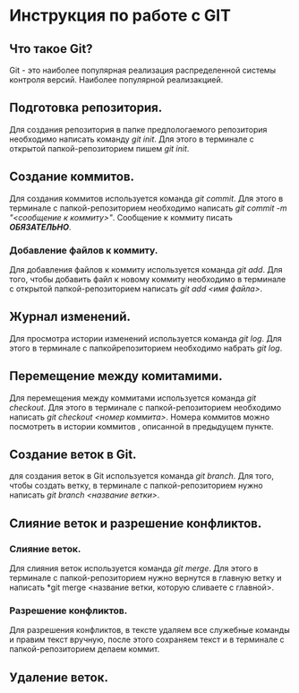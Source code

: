 # Инструкция по работе с GIT

## Что такое Git?
Git - это наиболее популярная реализация распределенной системы контроля версий. Наиболее популярной реализакцией.

## Подготовка репозитория.
Для создания репозитория в папке предпологаемого репозитория необходимо написать команду *git init*. Для этого в терминале с открытой папкой-репозиторием пишем *git init*.

## Создание коммитов.
Для создания коммитов используется команда *git commit*. Для этого в терминале с папкой-репозиторием необходимо написать *git commit -m "<сообщение к коммиту>"*. Сообщение к коммиту писать ***ОБЯЗАТЕЛЬНО***.

### Добавление файлов к коммиту.
Для добавления файлов к коммиту используется команда *git add*. Для того, чтобы добавить файл к новому коммиту необходимо в терминале с открытой папкой-репозиторием написать *git add <имя файла>*.

## Журнал изменений.
Для просмотра истории изменений используется команда *git log*. Для этого в терминале с папкойрепозиторием необходимо набрать *git log*.

## Перемещение между комитамими.
Для перемещения между коммитами используется команда *git checkout*. Для этого в терминале с папкой-репозиторием необходимо написать *git checkout <номер коммита>*. Номера коммитов можно посмотреть в истории коммитов , описанной в предыдущем пункте.

## Создание веток в Git.
для создания веток в Git используется команда *git branch*. Для того, чтобы создать ветку, в терминале с папкой-репозиторием нужно написать *git branch <название ветки>*.

## Слияние веток и разрешение конфликтов.

### Слияние веток.
Для слияния веток используется команда *git merge*. Для этого в терминале с папкой-репозиторием нужно вернутся в главную ветку и написать *git merge <название ветки, которую сливаете с главной>.
### Разрешение конфликтов.
Для разрешения конфликтов, в тексте удаляем все служебные команды и правим текст вручную, после этого сохраняем текст и в терминале с папкой-репозиторием делаем коммит.

## Удаление веток.